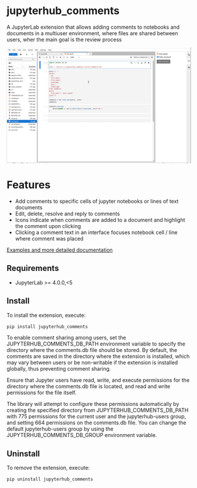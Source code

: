 # jupyterhub_comments

A JupyterLab extension that allows adding comments to notebooks and documents in a multiuser environment, where files are shared between users, wher the main goal is the review process

![Image](https://github.com/SausageLion/jupyterhub-comments/blob/main/docs/images/add_comment.gif?raw=true)

# Features

* Add comments to specific cells of jupyter notebooks or lines of text documents
* Edit, delete, resolve and reply to comments
* Icons indicate when comments are added to a document and highlight the comment upon clicking
* Clicking a comment text in an interface focuses notebook cell / line where comment was placed

[Examples and more detailed documentation](https://github.com/SausageLion/jupyterhub-comments/blob/main/docs/README.md)

## Requirements

- JupyterLab >= 4.0.0,<5

## Install

To install the extension, execute:

```bash
pip install jupyterhub_comments
```

To enable comment sharing among users, set the JUPYTERHUB_COMMENTS_DB_PATH environment variable to specify the directory where the comments.db file should be stored. By default, the comments are saved in the directory where the extension is installed, which may vary between users or be non-writable if the extension is installed globally, thus preventing comment sharing.

Ensure that Jupyter users have read, write, and execute permissions for the directory where the comments.db file is located, and read and write permissions for the file itself.

The library will attempt to configure these permissions automatically by creating the specified directory from JUPYTERHUB_COMMENTS_DB_PATH with 775 permissions for the current user and the jupyterhub-users group, and setting 664 permissions on the comments.db file. You can change the default jupyterhub-users group by using the JUPYTERHUB_COMMENTS_DB_GROUP environment variable.

## Uninstall

To remove the extension, execute:

```bash
pip uninstall jupyterhub_comments
```
